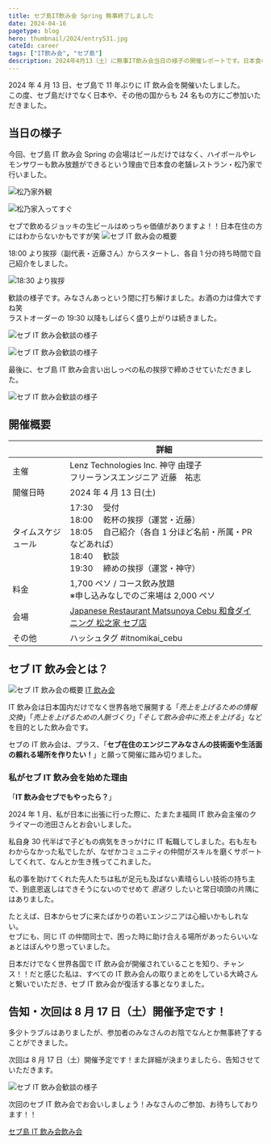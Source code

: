 ```yaml
---
title: セブ島IT飲み会 Spring 無事終了しました
date: 2024-04-16
pagetype: blog
hero: thumbnail/2024/entry531.jpg
cateId: career
tags: ["IT飲み会", "セブ島"]
description: 2024年4月13（土）に無事IT飲み会当日の様子の開催レポートです。日本食の老舗レストラン・松乃家で行いました。セブ島だけでなく日本や、その他の国からも 24 名もの方にご参加いただきました。
---
```


2024 年 4 月 13 日、セブ島で 11 年ぶりに IT 飲み会を開催いたしました。<br>
この度、セブ島だけでなく日本や、その他の国からも 24 名もの方にご参加いただきました。

## 当日の様子

今回、セブ島 IT 飲み会 Spring の会場はビールだけではなく、ハイボールやレモンサワーも飲み放題ができるという理由で日本食の老舗レストラン・松乃家で行いました。

![松乃家外観](./images/2024/04/entry531-4.jpg)

![松乃家入ってすぐ](./images/2024/04/entry531-5.jpg)

セブで飲めるジョッキの生ビールはめっちゃ価値がありますよ！！日本在住の方にはわからないかもですが笑
![セブ IT 飲み会の概要](./images/2024/04/entry531-2.jpg)

18:00 より挨拶（副代表・近藤さん）からスタートし、各自 1 分の持ち時間で自己紹介をしました。

![18:30 より挨拶](./images/2024/04/entry531-9.jpg)

歓談の様子です。みなさんあっという間に打ち解けました。お酒の力は偉大ですね笑<br>ラストオーダーの 19:30 以降もしばらく盛り上がりは続きました。

![セブ IT 飲み会歓談の様子](./images/2024/04/entry531-3.jpg)

![セブ IT 飲み会歓談の様子](./images/2024/04/entry531-7.jpg)

最後に、セブ島 IT 飲み会言い出しっぺの私の挨拶で締めさせていただきました。

![セブ IT 飲み会歓談の様子](./images/2024/04/entry531-11.jpg)

## 開催概要

| 　                 | 詳細                                                                                                                                                               |
| ------------------ | ------------------------------------------------------------------------------------------------------------------------------------------------------------------ |
| 主催               | Lenz Technologies Inc. 神守 由理子<br>フリーランスエンジニア 近藤　祐志                                                                                            |
| 開催日時           | 2024 年 4 月 13 日(土)                                                                                                                                             |
| タイムスケジュール | 17:30 　受付<br>18:00 　乾杯の挨拶（運営・近藤）<br>18:05 　自己紹介（各自 1 分ほど名前・所属・PR などあれば）<br>18:40 　歓談<br>19:30 　締めの挨拶（運営・神守） |
| 料金               | 1,700 ペソ / コース飲み放題<br>※申し込みなしでのご来場は 2,000 ペソ                                                                                                |
| 会場               | [Japanese Restaurant Matsunoya Cebu 和食ダイニング 松之家 セブ店](https://maps.app.goo.gl/FxDrZUw29jRPvy5K6)                                                       |
| その他             | ハッシュタグ #itnomikai_cebu                                                                                                                                       |

## セブ IT 飲み会とは？

![セブ IT 飲み会の概要](./images/2024/04/entry531-1.jpg)
[IT 飲み会](https://itnomikai.com/)

IT 飲み会は日本国内だけでなく世界各地で展開する「_売上を上げるための情報交換_」「_売上を上げるための人脈づくり_」「_そして飲み会中に売上を上げる_」などを目的とした飲み会です。

セブの IT 飲み会は、プラス、「**セブ在住のエンジニアみなさんの技術面や生活面の頼れる場所を作りたい！**」と願って開催に踏み切りました。

### 私がセブ IT 飲み会を始めた理由

「**IT 飲み会セブでもやったら？**」

2024 年 1 月、私が日本に出張に行った際に、たまたま福岡 IT 飲み会主催のクライマーの池田さんとお会いしました。

私自身 30 代半ばで子どもの病気をきっかけに IT 転職してしました。右も左もわからなかった私でしたが、なぜかコミュニティの仲間がスキルを磨くサポートしてくれて、なんとか生き残ってこれました。

私の事を助けてくれた先人たちは私が足元も及ばない素晴らしい技術の持ち主で、到底恩返しはできそうにないのでせめて _恩送り_ したいと常日頃頭の片隅にはありました。

たとえば、日本からセブに来たばかりの若いエンジニアは心細いかもしれない。<br>
セブにも、同じ IT の仲間同士で、困った時に助け合える場所があったらいいなぁとはぼんやり思っていました。

日本だけでなく世界各国で IT 飲み会が開催されていることを知り、チャンス！！だと感じた私は、すべての IT 飲み会んの取りまとめをしている大崎さんと繋いでいただき、セブ IT 飲み会が復活する事となりました。

## 告知・次回は 8 月 17 日（土）開催予定です！

多少トラブルはありましたが、参加者のみなさんのお陰でなんとか無事終了することができました。

次回は 8 月 17 日（土）開催予定です！また詳細が決まりましたら、告知させていただきます。

![セブ IT 飲み会歓談の様子](./images/2024/04/entry531-10.jpg)

次回のセブ IT 飲み会でお会いしましょう！みなさんのご参加、お待ちしております！！

[セブ島 IT 飲み会飲み会](https://itnomikai.com/event/cebu)
